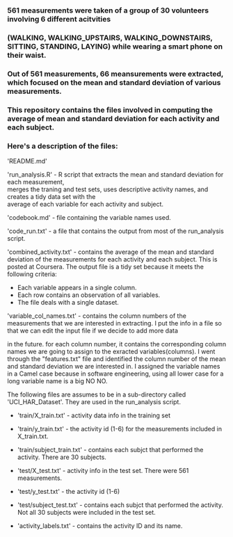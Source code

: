 ### 561 measurements were taken of a group of 30 volunteers involving 6 different acitvities
### (WALKING, WALKING_UPSTAIRS, WALKING_DOWNSTAIRS, SITTING, STANDING, LAYING) while wearing a smart phone on their waist.
### Out of 561 measurements, 66 meansurements were extracted, which focused on the mean and standard deviation of various measurements.  


### This repository contains the files involved in computing the average of mean and standard deviation for each activity and each subject.
### Here's a description of the files:

'README.md'


'run_analysis.R' - R script that extracts the mean and standard deviation for each measurement,  
merges the traning and test sets, uses descriptive activity names, and creates a tidy data set with the   
average of each variable for each activity and subject.  


'codebook.md' - file containing the variable names used.


'code_run.txt' - a file that contains the output from most of the run_analysis script.


'combined_activity.txt' - contains the average of the mean and standard deviation of the measurements for each activity and each subject.  This is posted at Coursera.
The output file is a tidy set because it meets the following criteria:

  * Each variable appears in a single column.  
  * Each row contains an observation of all variables.  
  * The file deals with a single dataset.  


'variable_col_names.txt' - contains the column numbers of the measurements that we are interested in extracting. I put the info in a file so that we can edit the input file if we decide to add more data  

in the future.  for each column number, it contains the corresponding column names we are going to assign to the exracted variables(columns).  I went through the "features.txt" file and identified the column number of the mean and standard deviation we are interested in.
I assigned the variable names in a Camel case because in software engineering, using all lower case for a long variable name is a big NO NO.


The following files are assumes to be in a sub-directory called 'UCI_HAR_Dataset'. 
They are used in the run_analysis script.


  * 'train/X_train.txt' - activity data info in the training set

  * 'train/y_train.txt' - the activity id (1-6) for the measurements included in X_train.txt.

  * 'train/subject_train.txt' - contains each subjct that performed the activity.  There are 30 subjects.

  * 'test/X_test.txt' - activity info in the test set.  There were 561 measurements.

  * 'test/y_test.txt' - the activity id (1-6)

  * 'test/subject_test.txt' - contains each subjct that performed the activity.   
Not all 30 subjects were included in the test set.

  * 'activity_labels.txt' - contains the activity ID and its name.